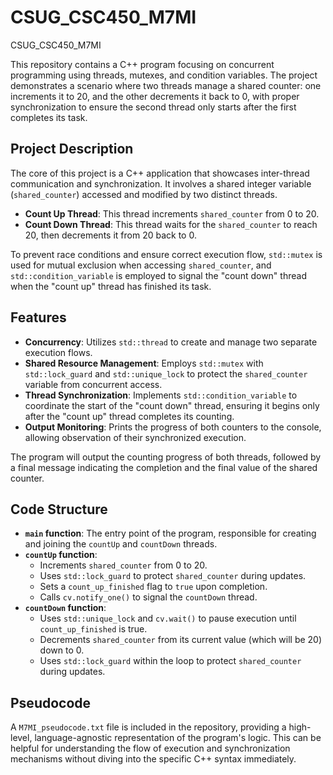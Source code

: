 # CSUG_CSC450_M7MI
CSUG_CSC450_M7MI

This repository contains a C++ program focusing on concurrent programming using threads, mutexes, and condition variables. The project demonstrates a scenario where two threads manage a shared counter: one increments it to 20, and the other decrements it back to 0, with proper synchronization to ensure the second thread only starts after the first completes its task.

## Project Description

The core of this project is a C++ application that showcases inter-thread communication and synchronization. It involves a shared integer variable (`shared_counter`) accessed and modified by two distinct threads.

* **Count Up Thread**: This thread increments `shared_counter` from 0 to 20.
* **Count Down Thread**: This thread waits for the `shared_counter` to reach 20, then decrements it from 20 back to 0.

To prevent race conditions and ensure correct execution flow, `std::mutex` is used for mutual exclusion when accessing `shared_counter`, and `std::condition_variable` is employed to signal the "count down" thread when the "count up" thread has finished its task.

## Features

* **Concurrency**: Utilizes `std::thread` to create and manage two separate execution flows.
* **Shared Resource Management**: Employs `std::mutex` with `std::lock_guard` and `std::unique_lock` to protect the `shared_counter` variable from concurrent access.
* **Thread Synchronization**: Implements `std::condition_variable` to coordinate the start of the "count down" thread, ensuring it begins only after the "count up" thread completes its counting.
* **Output Monitoring**: Prints the progress of both counters to the console, allowing observation of their synchronized execution.

The program will output the counting progress of both threads, followed by a final message indicating the completion and the final value of the shared counter.

## Code Structure

* **`main` function**: The entry point of the program, responsible for creating and joining the `countUp` and `countDown` threads.
* **`countUp` function**:
    * Increments `shared_counter` from 0 to 20.
    * Uses `std::lock_guard` to protect `shared_counter` during updates.
    * Sets a `count_up_finished` flag to `true` upon completion.
    * Calls `cv.notify_one()` to signal the `countDown` thread.
* **`countDown` function**:
    * Uses `std::unique_lock` and `cv.wait()` to pause execution until `count_up_finished` is true.
    * Decrements `shared_counter` from its current value (which will be 20) down to 0.
    * Uses `std::lock_guard` within the loop to protect `shared_counter` during updates.

## Pseudocode

A `M7MI_pseudocode.txt` file is included in the repository, providing a high-level, language-agnostic representation of the program's logic. This can be helpful for understanding the flow of execution and synchronization mechanisms without diving into the specific C++ syntax immediately.
